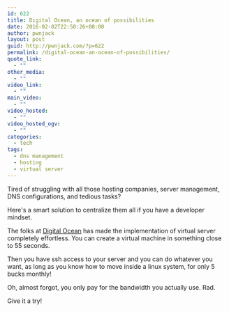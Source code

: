 ```yaml
---
id: 622
title: Digital Ocean, an ocean of possibilities
date: 2016-02-02T22:50:26+00:00
author: pwnjack
layout: post
guid: http://pwnjack.com/?p=622
permalink: /digital-ocean-an-ocean-of-possibilities/
quote_link:
  - ""
other_media:
  - ""
video_link:
  - ""
main_video:
  - ""
video_hosted:
  - ""
video_hosted_ogv:
  - ""
categories:
  - tech
tags:
  - dns management
  - hosting
  - virtual server
---
```

Tired of struggling with all those hosting companies, server management, DNS configurations, and tedious tasks?

Here's a smart solution to centralize them all if you have a developer mindset.

The folks at <a href="http://www.digitalocean.com" target="_blank">Digital Ocean</a> has made the implementation of virtual server completely effortless. You can create a virtual machine in something close to 55 seconds.

Then you have ssh access to your server and you can do whatever you want, as long as you know how to move inside a linux system, for only 5 bucks monthly!

Oh, almost forgot, you only pay for the bandwidth you actually use. Rad.

Give it a try!
